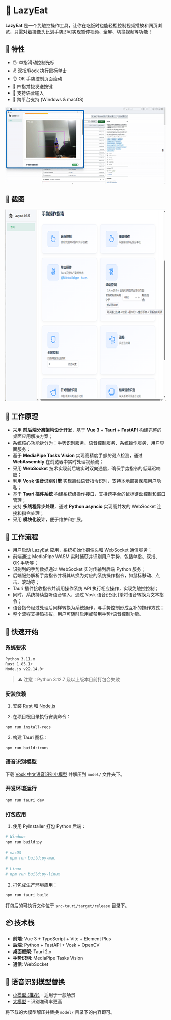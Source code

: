 # 🍕 LazyEat





**LazyEat** 是一个免触控操作工具，让你在吃饭时也能轻松控制视频播放和网页浏览，只需对着摄像头比划手势即可实现暂停视频、全屏、切换视频等功能！



## 🌟 特性

- 🖐️ 单指滑动控制光标
- ✌️ 双指/Rock 执行鼠标单击
- 👌 OK 手势控制页面滚动
- 🤏 四指并拢发送按键
- 🎤 支持语音输入
- 🚀 跨平台支持 (Windows & macOS)

![demo.gif](.readme/demo.gif)

## 📸 截图


<div align="center">
<img src=".readme/img.png" width="800" height="600" />
</div>

## 🧠 工作原理

- 采用 **前后端分离架构设计开发**，基于 **Vue 3** + **Tauri** + **FastAPI** 构建完整的桌面应用解决方案；
- 系统核心功能拆分为：手势识别服务、语音控制服务、系统操作服务、用户界面服务；
- 基于 **MediaPipe Tasks Vision** 实现高精度手部关键点检测，通过 **WebAssembly** 在浏览器中实时处理视频流；
- 采用 **WebSocket** 技术实现前后端实时双向通信，确保手势指令的低延迟响应；
- 利用 **Vosk 语音识别引擎** 实现离线语音指令识别，支持本地部署保障用户隐私；
- 基于 **Tauri 插件系统** 构建系统级操作接口，支持跨平台的鼠标键盘控制和窗口管理；
- 支持 **多线程异步处理**，通过 **Python asyncio** 实现高并发的 WebSocket 连接和指令处理；
- 采用 **模块化设计**，便于维护和扩展。

## 🔁 工作流程

- 用户启动 LazyEat 应用，系统初始化摄像头和 WebSocket 通信服务；
- 前端通过 MediaPipe WASM 实时捕获并识别用户手势，包括单指、双指、OK 手势等；
- 识别到的手势数据通过 WebSocket 实时传输到后端 Python 服务；
- 后端服务解析手势指令并将其转换为对应的系统操作指令，如鼠标移动、点击、滚动等；
- Tauri 插件接收指令并调用操作系统 API 执行相应操作，实现免触控控制；
- 同时，系统持续监听语音输入，通过 Vosk 语音识别引擎将语音转换为文本指令；
- 语音指令经过处理后同样转换为系统操作，与手势控制形成互补的操作方式；
- 整个流程支持热插拔，用户可随时启用或禁用手势/语音控制功能。
## 🚀 快速开始

### 系统要求

```
Python 3.11.x
Rust 1.85.1+
Node.js v22.14.0+
```

> ⚠️ 注意：Python 3.12.7 及以上版本目前打包会失败

### 安装依赖

1. 安装 [Rust](https://www.rust-lang.org/zh-CN/tools/install) 和 [Node.js](https://nodejs.org/zh-cn/)

2. 在项目根目录执行安装命令：
```bash
npm run install-reqs
```

3. 构建 Tauri 图标：
```bash
npm run build:icons
```

### 语音识别模型

下载 [Vosk 中文语音识别小模型](https://alphacephei.com/vosk/models/vosk-model-small-cn-0.22.zip) 并解压到 `model/` 文件夹下。

### 开发环境运行

```bash
npm run tauri dev
```

### 打包应用

1. 使用 PyInstaller 打包 Python 后端：
```bash
# Windows
npm run build:py

# macOS
# npm run build:py-mac

# Linux
# npm run build:py-linux
```

2. 打包成生产环境应用：
```bash
npm run tauri build
```

打包后的可执行文件位于 `src-tauri/target/release` 目录下。

## 📦 技术栈

- **前端**: Vue 3 + TypeScript + Vite + Element Plus
- **后端**: Python + FastAPI + Vosk + OpenCV
- **桌面框架**: Tauri 2.x
- **手势识别**: MediaPipe Tasks Vision
- **通信**: WebSocket

## 📢 语音识别模型替换

- [小模型 (推荐)](https://alphacephei.com/vosk/models/vosk-model-small-cn-0.22.zip) - 适用于一般场景
- [大模型](https://alphacephei.com/vosk/models/vosk-model-cn-0.22.zip) - 识别准确率更高

将下载的大模型解压并替换 `model/` 目录下的内容即可。


